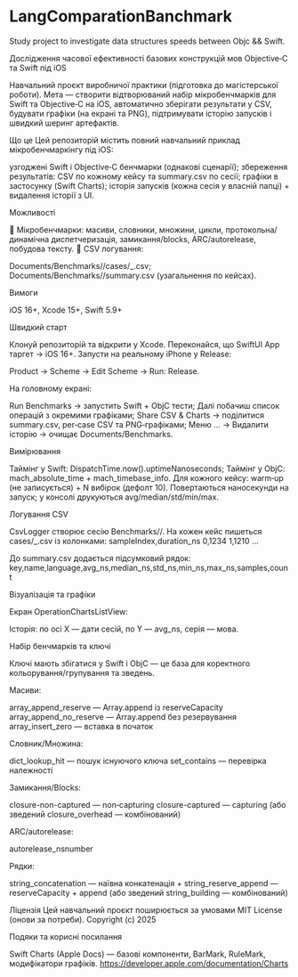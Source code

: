 # LangComparationBanchmark
Study project to investigate data structures speeds between Objc &amp;&amp; Swift.

Дослідження часової ефективності базових конструкцій мов Objective‑C та Swift під iOS

Навчальний проєкт виробничої практики (підготовка до магістерської роботи).
Мета — створити відтворюваний набір мікробенчмарків для Swift та Objective‑C на iOS, автоматично зберігати результати у CSV, будувати графіки (на екрані та PNG), підтримувати історію запусків і швидкий шеринг артефактів.

Що це
Цей репозиторій містить повний навчальний приклад мікробенчмаркінгу під iOS:

узгоджені Swift і Objective‑C бенчмарки (однакові сценарії);
збереження результатів: CSV по кожному кейсу та summary.csv по сесії;
графіки в застосунку (Swift Charts);
історія запусків (кожна сесія у власній папці) + видалення історії з UI.

Можливості

🔬 Мікробенчмарки: масиви, словники, множини, цикли, протокольна/динамічна диспетчеризація, замикання/blocks, ARC/autorelease, побудова тексту.
🧾 CSV логування:

Documents/Benchmarks/<timestamp>/cases/<key>_<language>.csv;
Documents/Benchmarks/<timestamp>/summary.csv (узагальнення по кейсах).



Вимоги

iOS 16+, Xcode 15+, Swift 5.9+


Швидкий старт

Клонуй репозиторій та відкрити у Xcode.
Переконайся, що SwiftUI App таргет → iOS 16+.
Запусти на реальному iPhone у Release:

Product → Scheme → Edit Scheme → Run: Release.


На головному екрані:

Run Benchmarks → запустить Swift + ObjC тести;
Далі побачиш список операцій з окремими графіками;
Share CSV & Charts → поділитися summary.csv, per‑case CSV та PNG‑графіками;
Меню … → Видалити історію → очищає Documents/Benchmarks.


Вимірювання

Таймінг у Swift: DispatchTime.now().uptimeNanoseconds;
Таймінг у ObjC: mach_absolute_time + mach_timebase_info.
Для кожного кейсу: warm‑up (не записується) + N вибірок (дефолт 10).
Повертаються наносекунди на запуск; у консолі друкуються avg/median/std/min/max.

Логування CSV

CsvLogger створює сесію Benchmarks/<timestamp>/.
На кожен кейс пишеться cases/<key>_<language>.csv із колонками:
sampleIndex,duration_ns
0,1234
1,1210
...


До summary.csv додається підсумковий рядок:
key,name,language,avg_ns,median_ns,std_ns,min_ns,max_ns,samples,count



Візуалізація та графіки

Екран OperationChartsListView:

Історія: по осі X — дати сесій, по Y — avg_ns, серія — мова.


Набір бенчмарків та ключі

Ключі мають збігатися у Swift і ObjC — це база для коректного кольорування/групування та зведень.


Масиви:

array_append_reserve — Array.append із reserveCapacity
array_append_no_reserve — Array.append без резервування
array_insert_zero — вставка в початок


Словник/Множина:

dict_lookup_hit — пошук існуючого ключа
set_contains — перевірка належності


Замикання/Blocks:

closure-non-captured — non‑capturing
closure-captured — capturing
(або зведений closure_overhead — комбінований)


ARC/autorelease:

autorelease_nsnumber


Рядки:

string_concatenation — наївна конкатенація +
string_reserve_append — reserveCapacity + append
(або зведений string_building — комбінований)


Ліцензія
Цей навчальний проєкт поширюється за умовами MIT License (онови за потреби).
Copyright (c) 2025

Подяки та корисні посилання

Swift Charts (Apple Docs) — базові компоненти, BarMark, RuleMark, модифікатори графіків.
https://developer.apple.com/documentation/Charts